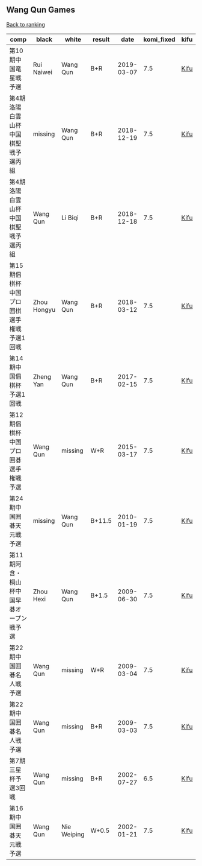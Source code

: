 ## Wang Qun Games

[Back to ranking](index.md)




| **comp** | **black** | **white** | **result** | **date** | **komi_fixed** | **kifu** | 
| --- | --- | --- | --- | --- | --- | --- |
| 第10期中国竜星戦予選 | Rui Naiwei | Wang Qun | B+R | 2019-03-07 | 7.5 | [Kifu](https://kifudepot.net/kifucontents.php?id=ZUXUrqsxDfFPYQAviPVRlA%3D%3D) | 
| 第4期洛陽白雲山杯中国棋聖戦予選丙組 | missing | Wang Qun | B+R | 2018-12-19 | 7.5 | [Kifu](https://kifudepot.net/kifucontents.php?id=oLzjpOBALd1AxywwrdWY2g%3D%3D) | 
| 第4期洛陽白雲山杯中国棋聖戦予選丙組 | Wang Qun | Li Biqi | B+R | 2018-12-18 | 7.5 | [Kifu](https://kifudepot.net/kifucontents.php?id=wgW%2Bkhs9aoZUD6zxjrgNrg%3D%3D) | 
| 第15期倡棋杯中国プロ囲棋選手権戦予選1回戦 | Zhou Hongyu | Wang Qun | B+R | 2018-03-12 | 7.5 | [Kifu](https://kifudepot.net/kifucontents.php?id=lXCvuYYIZPlEqNm3PEQZcA%3D%3D) | 
| 第14期中国倡棋杯予選1回戦 | Zheng Yan | Wang Qun | B+R | 2017-02-15 | 7.5 | [Kifu](https://kifudepot.net/kifucontents.php?id=UWiKMkIqRdG%2Fru27%2B52meQ%3D%3D) | 
| 第12期倡棋杯中国プロ囲碁選手権戦予選 | Wang Qun | missing | W+R | 2015-03-17 | 7.5 | [Kifu](https://kifudepot.net/kifucontents.php?id=4Zgc0RDbcgD4U3UNziNv2Q%3D%3D) | 
| 第24期中国囲碁天元戦予選 | missing | Wang Qun | B+11.5 | 2010-01-19 | 7.5 | [Kifu](https://kifudepot.net/kifucontents.php?id=CCsMkK%2BpPym3I1Bo2hbIBA%3D%3D) | 
| 第11期阿含・桐山杯中国早碁オープン戦予選 | Zhou Hexi | Wang Qun | B+1.5 | 2009-06-30 | 7.5 | [Kifu](https://kifudepot.net/kifucontents.php?id=vpJpZmDCp9Z92aulh7Ya9w%3D%3D) | 
| 第22期中国囲碁名人戦予選 | Wang Qun | missing | W+R | 2009-03-04 | 7.5 | [Kifu](https://kifudepot.net/kifucontents.php?id=NJnIX4ClT9p2qWN1grpMLQ%3D%3D) | 
| 第22期中国囲碁名人戦予選 | Wang Qun | missing | B+R | 2009-03-03 | 7.5 | [Kifu](https://kifudepot.net/kifucontents.php?id=IadeIylDqLVRURQl3yMEdw%3D%3D) | 
| 第7期三星杯予選3回戦 | Wang Qun | missing | B+R | 2002-07-27 | 6.5 | [Kifu](https://kifudepot.net/kifucontents.php?id=zft2k3e9xGQeq7vV%2Bg1pOw%3D%3D) | 
| 第16期中国囲碁天元戦予選 | Wang Qun | Nie Weiping | W+0.5 | 2002-01-21 | 7.5 | [Kifu](https://kifudepot.net/kifucontents.php?id=3IF%2BvpSxVZOAsKqt7JSJEw%3D%3D) |




